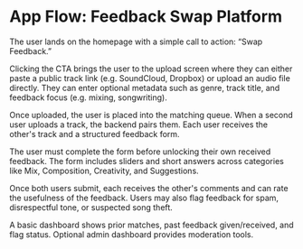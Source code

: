 # App Flow: Feedback Swap Platform

The user lands on the homepage with a simple call to action: “Swap Feedback.”

Clicking the CTA brings the user to the upload screen where they can either paste a public track link (e.g. SoundCloud, Dropbox) or upload an audio file directly. They can enter optional metadata such as genre, track title, and feedback focus (e.g. mixing, songwriting).

Once uploaded, the user is placed into the matching queue. When a second user uploads a track, the backend pairs them. Each user receives the other's track and a structured feedback form.

The user must complete the form before unlocking their own received feedback. The form includes sliders and short answers across categories like Mix, Composition, Creativity, and Suggestions.

Once both users submit, each receives the other's comments and can rate the usefulness of the feedback. Users may also flag feedback for spam, disrespectful tone, or suspected song theft.

A basic dashboard shows prior matches, past feedback given/received, and flag status. Optional admin dashboard provides moderation tools.

